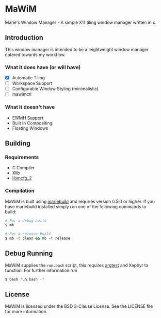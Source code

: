 # MaWiM
Marie's Window Manager - A simple X11 tiling window manager written in c.

## Introduction
This window manager is intended to be a leightweight window manager catered towards
my workflow. 

### What it does have (or will have)
* [X] Automatic Tiling
* [ ] Workspace Support
* [ ] Configurable Window Styling (minimalistic)
* [ ] mawimctl

### What it doesn't have
* EWMH Support
* Built in Compositing
* Floating Windows

## Building
### Requirements
* C Compiler
* Xlib
* [libmcfg_2](https://github.com/FelixEcker/mcfg_2)

### Compilation
MaWiM is built using [mariebuild](https://github.com/FelixEcker/mariebuild) and
requries version 0.5.0 or higher. If you have mariebuild installed simply run
one of the following commands to build:
```bash
# For a debug build
$ mb 

# For a release build
$ mb -t clean && mb -t release
```

## Debug Running
MaWiM supplies the `run.bash` script, this requires
[argtest](https://github.com/FelixEcker/argtest) and Xephyr to function. For
further information run
```bash
$ bash run.bash -?
```

## License
MaWiM is licensed under the BSD 3-Clause License. See the LICENSE file for more information.